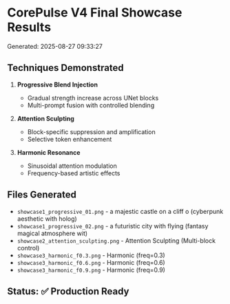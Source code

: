 # CorePulse V4 Final Showcase Results

Generated: 2025-08-27 09:33:27

## Techniques Demonstrated

1. **Progressive Blend Injection**
   - Gradual strength increase across UNet blocks
   - Multi-prompt fusion with controlled blending

2. **Attention Sculpting**
   - Block-specific suppression and amplification
   - Selective token enhancement

3. **Harmonic Resonance**
   - Sinusoidal attention modulation
   - Frequency-based artistic effects

## Files Generated

- `showcase1_progressive_01.png` - a majestic castle on a cliff o (cyberpunk aesthetic with holog)
- `showcase1_progressive_02.png` - a futuristic city with flying  (fantasy magical atmosphere wit)
- `showcase2_attention_sculpting.png` - Attention Sculpting (Multi-block control)
- `showcase3_harmonic_f0.3.png` - Harmonic (freq=0.3)
- `showcase3_harmonic_f0.6.png` - Harmonic (freq=0.6)
- `showcase3_harmonic_f0.9.png` - Harmonic (freq=0.9)

## Status: ✅ Production Ready
